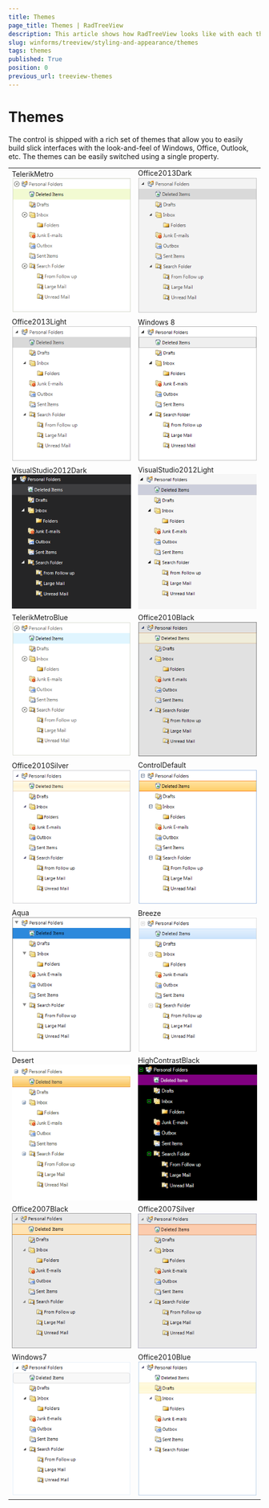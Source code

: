 ```yaml
---
title: Themes
page_title: Themes | RadTreeView
description: This article shows how RadTreeView looks like with each theme available in the WinForms suite. 
slug: winforms/treeview/styling-and-appearance/themes
tags: themes
published: True
position: 0
previous_url: treeview-themes
---
```


# Themes

The control is shipped with a rich set of themes that allow you to easily build slick interfaces with the look-and-feel of Windows, Office, Outlook, etc. The themes can be easily switched using a single property.

|   |   |
|---|---|
|TelerikMetro<br/>![treeview-themes 001](images/treeview-themes001.png)|Office2013Dark<br/>![treeview-themes 002](images/treeview-themes002.png)|
|Office2013Light<br/>![treeview-themes 003](images/treeview-themes003.png)|Windows 8<br/>![treeview-themes 004](images/treeview-themes004.png)|
|VisualStudio2012Dark<br/>![treeview-themes 005](images/treeview-themes005.png)|VisualStudio2012Light<br/>![treeview-themes 006](images/treeview-themes006.png)|
|TelerikMetroBlue<br/>![treeview-themes 007](images/treeview-themes007.png)|Office2010Black<br/>![treeview-themes 008](images/treeview-themes008.png)|
|Office2010Silver<br/>![treeview-themes 009](images/treeview-themes009.png)|ControlDefault<br/>![treeview-themes 010](images/treeview-themes010.png)|
|Aqua<br/>![treeview-themes 011](images/treeview-themes011.png)|Breeze<br/>![treeview-themes 012](images/treeview-themes012.png)|
|Desert<br/>![treeview-themes 013](images/treeview-themes013.png)|HighContrastBlack<br/>![treeview-themes 014](images/treeview-themes014.png)|
|Office2007Black<br/>![treeview-themes 015](images/treeview-themes015.png)|Office2007Silver<br/>![treeview-themes 016](images/treeview-themes016.png)|
|Windows7<br/>![treeview-themes 017](images/treeview-themes017.png)|Office2010Blue<br/>![treeview-themes 019](images/treeview-themes019.png)|






